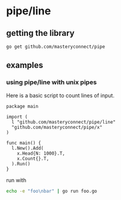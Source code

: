 # pipe/line

## getting the library

```bash
go get github.com/masteryconnect/pipe
```

## examples

### using pipe/line with unix pipes

Here is a basic script to count lines of input.

```golang
package main

import (
  l "github.com/masteryconnect/pipe/line"
  "github.com/masteryconnect/pipe/x"
)

func main() {
  l.New().Add(
    x.Head{N: 1000}.T,
    x.Count{}.T,
  ).Run()
}
```

run with
```bash
echo -e "foo\nbar" | go run foo.go
```
